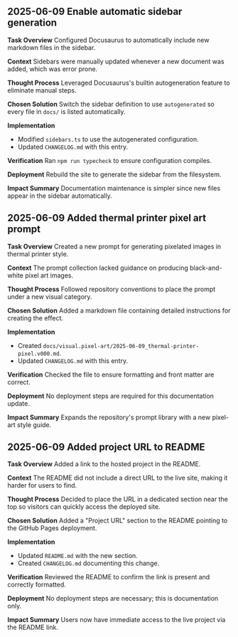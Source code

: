 
## 2025-06-09 Enable automatic sidebar generation

**Task Overview**
Configured Docusaurus to automatically include new markdown files in the sidebar.

**Context**
Sidebars were manually updated whenever a new document was added, which was error prone.

**Thought Process**
Leveraged Docusaurus's builtin autogeneration feature to eliminate manual steps.

**Chosen Solution**
Switch the sidebar definition to use `autogenerated` so every file in `docs/` is listed automatically.

**Implementation**
- Modified `sidebars.ts` to use the autogenerated configuration.
- Updated `CHANGELOG.md` with this entry.

**Verification**
Ran `npm run typecheck` to ensure configuration compiles.

**Deployment**
Rebuild the site to generate the sidebar from the filesystem.

**Impact Summary**
Documentation maintenance is simpler since new files appear in the sidebar automatically.
## 2025-06-09 Added thermal printer pixel art prompt

**Task Overview**
Created a new prompt for generating pixelated images in thermal printer style.

**Context**
The prompt collection lacked guidance on producing black-and-white pixel art images.

**Thought Process**
Followed repository conventions to place the prompt under a new visual category.

**Chosen Solution**
Added a markdown file containing detailed instructions for creating the effect.

**Implementation**
- Created `docs/visual.pixel-art/2025-06-09_thermal-printer-pixel.v000.md`.
- Updated `CHANGELOG.md` with this entry.

**Verification**
Checked the file to ensure formatting and front matter are correct.

**Deployment**
No deployment steps are required for this documentation update.

**Impact Summary**
Expands the repository's prompt library with a new pixel-art style guide.
## 2025-06-09 Added project URL to README

**Task Overview**
Added a link to the hosted project in the README.

**Context**
The README did not include a direct URL to the live site, making it harder for users to find.

**Thought Process**
Decided to place the URL in a dedicated section near the top so visitors can quickly access the deployed site.

**Chosen Solution**
Added a "Project URL" section to the README pointing to the GitHub Pages deployment.

**Implementation**
- Updated `README.md` with the new section.
- Created `CHANGELOG.md` documenting this change.

**Verification**
Reviewed the README to confirm the link is present and correctly formatted.

**Deployment**
No deployment steps are necessary; this is documentation only.

**Impact Summary**
Users now have immediate access to the live project via the README link.
